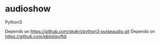 # audioshow
Python3

Depends on https://github.com/skakri/python3-pulseaudio.git
Depends on https://github.com/eblot/pyftdi
